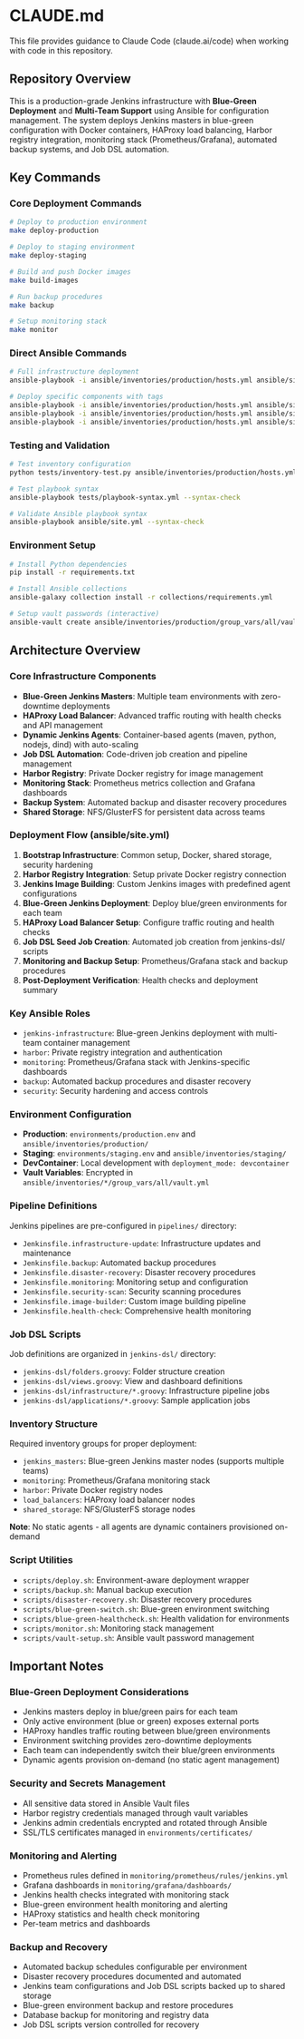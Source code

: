 # CLAUDE.md

This file provides guidance to Claude Code (claude.ai/code) when working with code in this repository.

## Repository Overview

This is a production-grade Jenkins infrastructure with **Blue-Green Deployment** and **Multi-Team Support** using Ansible for configuration management. The system deploys Jenkins masters in blue-green configuration with Docker containers, HAProxy load balancing, Harbor registry integration, monitoring stack (Prometheus/Grafana), automated backup systems, and Job DSL automation.

## Key Commands

### Core Deployment Commands
```bash
# Deploy to production environment
make deploy-production

# Deploy to staging environment  
make deploy-staging

# Build and push Docker images
make build-images

# Run backup procedures
make backup

# Setup monitoring stack
make monitor
```

### Direct Ansible Commands
```bash
# Full infrastructure deployment
ansible-playbook -i ansible/inventories/production/hosts.yml ansible/site.yml

# Deploy specific components with tags
ansible-playbook -i ansible/inventories/production/hosts.yml ansible/site.yml --tags jenkins,deploy
ansible-playbook -i ansible/inventories/production/hosts.yml ansible/site.yml --tags monitoring
ansible-playbook -i ansible/inventories/production/hosts.yml ansible/site.yml --tags backup
```

### Testing and Validation
```bash
# Test inventory configuration
python tests/inventory-test.py ansible/inventories/production/hosts.yml

# Test playbook syntax
ansible-playbook tests/playbook-syntax.yml --syntax-check

# Validate Ansible playbook syntax
ansible-playbook ansible/site.yml --syntax-check
```

### Environment Setup
```bash
# Install Python dependencies
pip install -r requirements.txt

# Install Ansible collections
ansible-galaxy collection install -r collections/requirements.yml

# Setup vault passwords (interactive)
ansible-vault create ansible/inventories/production/group_vars/all/vault.yml
```

## Architecture Overview

### Core Infrastructure Components
- **Blue-Green Jenkins Masters**: Multiple team environments with zero-downtime deployments
- **HAProxy Load Balancer**: Advanced traffic routing with health checks and API management
- **Dynamic Jenkins Agents**: Container-based agents (maven, python, nodejs, dind) with auto-scaling
- **Job DSL Automation**: Code-driven job creation and pipeline management
- **Harbor Registry**: Private Docker registry for image management
- **Monitoring Stack**: Prometheus metrics collection and Grafana dashboards
- **Backup System**: Automated backup and disaster recovery procedures
- **Shared Storage**: NFS/GlusterFS for persistent data across teams

### Deployment Flow (ansible/site.yml)
1. **Bootstrap Infrastructure**: Common setup, Docker, shared storage, security hardening
2. **Harbor Registry Integration**: Setup private Docker registry connection
3. **Jenkins Image Building**: Custom Jenkins images with predefined agent configurations
4. **Blue-Green Jenkins Deployment**: Deploy blue/green environments for each team
5. **HAProxy Load Balancer Setup**: Configure traffic routing and health checks
6. **Job DSL Seed Job Creation**: Automated job creation from jenkins-dsl/ scripts
7. **Monitoring and Backup Setup**: Prometheus/Grafana stack and backup procedures
8. **Post-Deployment Verification**: Health checks and deployment summary

### Key Ansible Roles
- `jenkins-infrastructure`: Blue-green Jenkins deployment with multi-team container management
- `harbor`: Private registry integration and authentication
- `monitoring`: Prometheus/Grafana stack with Jenkins-specific dashboards
- `backup`: Automated backup procedures and disaster recovery
- `security`: Security hardening and access controls

### Environment Configuration
- **Production**: `environments/production.env` and `ansible/inventories/production/`
- **Staging**: `environments/staging.env` and `ansible/inventories/staging/`
- **DevContainer**: Local development with `deployment_mode: devcontainer`
- **Vault Variables**: Encrypted in `ansible/inventories/*/group_vars/all/vault.yml`

### Pipeline Definitions
Jenkins pipelines are pre-configured in `pipelines/` directory:
- `Jenkinsfile.infrastructure-update`: Infrastructure updates and maintenance
- `Jenkinsfile.backup`: Automated backup procedures
- `Jenkinsfile.disaster-recovery`: Disaster recovery procedures
- `Jenkinsfile.monitoring`: Monitoring setup and configuration
- `Jenkinsfile.security-scan`: Security scanning procedures
- `Jenkinsfile.image-builder`: Custom image building pipeline
- `Jenkinsfile.health-check`: Comprehensive health monitoring

### Job DSL Scripts
Job definitions are organized in `jenkins-dsl/` directory:
- `jenkins-dsl/folders.groovy`: Folder structure creation
- `jenkins-dsl/views.groovy`: View and dashboard definitions
- `jenkins-dsl/infrastructure/*.groovy`: Infrastructure pipeline jobs
- `jenkins-dsl/applications/*.groovy`: Sample application jobs

### Inventory Structure
Required inventory groups for proper deployment:
- `jenkins_masters`: Blue-green Jenkins master nodes (supports multiple teams)
- `monitoring`: Prometheus/Grafana monitoring stack
- `harbor`: Private Docker registry nodes
- `load_balancers`: HAProxy load balancer nodes
- `shared_storage`: NFS/GlusterFS storage nodes

**Note**: No static agents - all agents are dynamic containers provisioned on-demand

### Script Utilities
- `scripts/deploy.sh`: Environment-aware deployment wrapper
- `scripts/backup.sh`: Manual backup execution
- `scripts/disaster-recovery.sh`: Disaster recovery procedures
- `scripts/blue-green-switch.sh`: Blue-green environment switching
- `scripts/blue-green-healthcheck.sh`: Health validation for environments
- `scripts/monitor.sh`: Monitoring stack management
- `scripts/vault-setup.sh`: Ansible vault password management

## Important Notes

### Blue-Green Deployment Considerations
- Jenkins masters deploy in blue/green pairs for each team
- Only active environment (blue or green) exposes external ports
- HAProxy handles traffic routing between blue/green environments
- Environment switching provides zero-downtime deployments
- Each team can independently switch their blue/green environments
- Dynamic agents provision on-demand (no static agent management)

### Security and Secrets Management
- All sensitive data stored in Ansible Vault files
- Harbor registry credentials managed through vault variables  
- Jenkins admin credentials encrypted and rotated through Ansible
- SSL/TLS certificates managed in `environments/certificates/`

### Monitoring and Alerting
- Prometheus rules defined in `monitoring/prometheus/rules/jenkins.yml`
- Grafana dashboards in `monitoring/grafana/dashboards/`
- Jenkins health checks integrated with monitoring stack
- Blue-green environment health monitoring and alerting
- HAProxy statistics and health check monitoring
- Per-team metrics and dashboards

### Backup and Recovery
- Automated backup schedules configurable per environment
- Disaster recovery procedures documented and automated
- Jenkins team configurations and Job DSL scripts backed up to shared storage
- Blue-green environment backup and restore procedures
- Database backup for monitoring and registry data
- Job DSL scripts version controlled for recovery